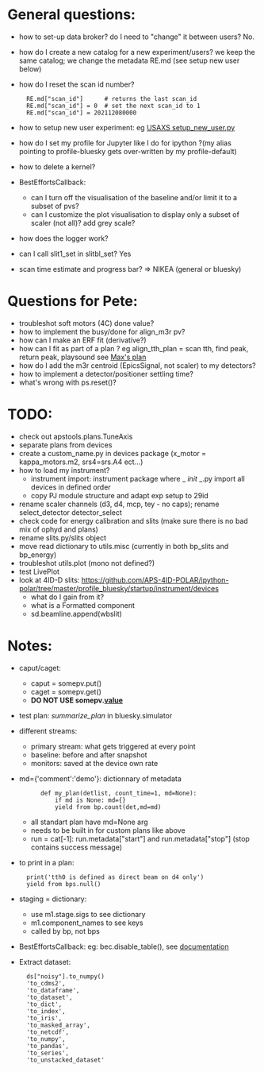 




# General questions:
- how to set-up data broker? do I need to "change" it between users? No.
- how do I create a new catalog for a new experiment/users? we keep the same catalog; we change the metadata RE.md (see setup new user below)
- how do I reset the scan id number? 

        RE.md["scan_id"]      # returns the last scan_id
        RE.md["scan_id"] = 0  # set the next scan_id to 1
        RE.md["scan_id"] = 202112080000

- how to setup new user experiment: eg [USAXS setup_new_user.py](https://github.com/APS-USAXS/ipython-usaxs/blob/master/profile_bluesky/startup/instrument/utils/setup_new_user.py) 
- how do I set my profile for Jupyter like I do for ipython ?(my alias pointing to profile-bluesky gets over-written by my profile-default)
- how to delete a kernel?
- BestEffortsCallback:
    - can I turn off the visualisation of the baseline and/or limit it to a subset of pvs?
    - can I customize the plot visualisation to display only a subset of scaler (not all)? add grey scale?
- how does the logger work?
- can I call slit1_set in slitbl_set? Yes
- scan time estimate and progress bar? => NIKEA (general or bluesky) 




# Questions for Pete:

- troubleshot soft motors (4C) done value?
- how to implement the busy/done for align_m3r pv?
- how can I make an ERF fit (derivative?) 
- how can I fit as part of a plan ? eg align_tth_plan = scan tth, find peak, return peak, playsound 
    see [Max's plan](https://github.com/APS-29ID-IEX/alignSample)
- how do I add the m3r centroid (EpicsSignal, not scaler) to my detectors? 
- how to implement a detector/positioner settling time?
- what's wrong with ps.reset()?


# TODO:
- check out apstools.plans.TuneAxis
- separate plans from devices
- create a custom_name.py in devices package (x_motor = kappa_motors.m2, srs4=srs.A4 ect...)
- how to load my instrument? 
    - instrument import: instrument package where _ _init_ _.py import all devices in defined order
    - copy PJ module structure and adapt exp setup to 29id
- rename scaler channels (d3, d4, mcp, tey - no caps); rename select_detector detector_select
- check code for energy calibration and slits (make sure there is no bad mix of ophyd and plans)
- rename slits.py/slits object
- move read dictionary to utils.misc (currently in both bp_slits and bp_energy)
- troubleshot utils.plot (mono not defined?)
- test LivePlot
- look at 4ID-D slits: https://github.com/APS-4ID-POLAR/ipython-polar/tree/master/profile_bluesky/startup/instrument/devices
    - what do I gain from it?
    - what is a Formatted component
    - sd.beamline.append(wbslit)

  
  

 # Notes:
- caput/caget:
    - caput = somepv.put()
    - caget = somepv.get()
    - <b>DO NOT USE somepv.<u>value</u></b>
- test plan: _summarize_plan_ in bluesky.simulator
- different streams:
    - primary stream: what gets triggered at every point
    - baseline: before and after snapshot
    - monitors: saved at the device own rate
- md={'comment':'demo'}: dictionnary of metadata

            def my_plan(detlist, count_time=1, md=None):
                if md is None: md={}
                yield from bp.count(det,md=md)
    - all standart plan have md=None arg
    - needs to be built in for custom plans like above
    - run = cat[-1]: run.metadata["start"] and run.metadata["stop"] (stop contains success message) 
- to print in a plan:

        print('tth0 is defined as direct beam on d4 only')
        yield from bps.null()
- staging = dictionary:
    - use m1.stage.sigs to see dictionary
    - m1.component_names to see keys
    - called by bp, not bps 
- BestEffortsCallback: eg: bec.disable_table(), see [documentation](https://github.com/bluesky/bluesky/blob/1f277a044e5b23ae5f98c86d77c3871b4c9a1dc5/bluesky/callbacks/best_effort.py#L72-L78)
- Extract dataset: 

        ds["noisy"].to_numpy()
        'to_cdms2',
        'to_dataframe',
        'to_dataset',
        'to_dict',
        'to_index',
        'to_iris',
        'to_masked_array',
        'to_netcdf',
        'to_numpy',
        'to_pandas',
        'to_series',
        'to_unstacked_dataset'

